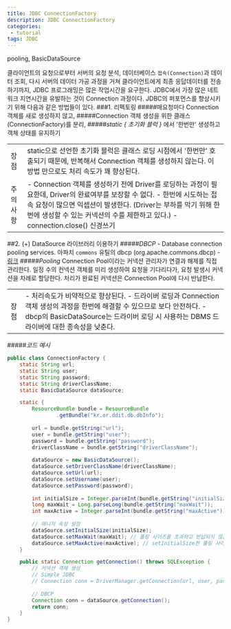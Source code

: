 ```yaml
---
title: JDBC ConnectionFactory
description: JDBC ConnectionFactory
categories:
 - tutorial
tags: JDBC
---
```



pooling, BasicDataSource


클라이언트의 요청으로부터 서버의 요청 분석, 데이터베이스 `접속(Connection)`과 데이터 조회, 다시 서버의 데이터 가공 과정을 거쳐 클라이언트에게 최종 응답데이터를 전송하기까지, JDBC 프로그래밍은 많은 작업시간을 요구한다.
JDBC에서 가장 많은 네트워크 지연시간을 유발하는 것이 Connection 과정이다.
JDBC의 퍼포먼스를 향상시키기 위해 다음과 같은 방법들이 있다.
###1. 리펙토링
#####매요청마다 Connection 객체를 새로 생성하지 않고,
#####Connection 객체 생성을 위한 클래스(ConnectionFactory)를 분리,
#####*static { 초기화 블럭 }* 에서 '한번만' 생성하고 객체 상태를 유지하기
<table>
	<tr>
    	<td>장점</td>
        <td>static으로 선언한 초기화 블럭은 클래스 로딩 시점에서 '한번만' 호출되기 때문에, 반복해서 Connection 객체를 생성하지 않는다. 이 방법 만으로도 처리 속도가 꽤 향상된다.</td>
    </tr>
    <tr>
    	<td>주의사항</td>
        <td>- Connection 객체를 생성하기 전에 Driver를 로딩하는 과정이 필요한데, Driver의 완료여부를 보장할 수 없다.
        - 한번에 시도하는 접속 요청이 많으면 익셉션이 발생한다. 
        (Driver는 부하를 막기 위해 한번에 생성할 수 있는 커넥션의 수를 제한하고 있다.)
        - connection.close() 신경쓰기
        </td>
    </tr>
</table>

##2. (+) DataSource 라이브러리 이용하기
#####*DBCP* -  Database connection pooling services. 
아파치 `commons` 유틸의 dbcp (org.apache.commons.dbcp) - [링크](http://commons.apache.org/)
#####*Pooling*
Connection Pool이라는 커넥션 관리자가 연결과 해제를 직접 관리한다. 일정 수의 컨넥션 객체를 미리 생성하여 요청을 기다리다가, 요청 발생시 커넥션을 차례로 할당한다. 처리가 완료된 커넥션은 Connection Pool에 다시 반납한다.
<table>
	<tr>
    	<td>장점</td>
        <td>- 처리속도가 비약적으로 향상된다.
        - 드라이버 로딩과 Connection 객체 생성의 과정을 한번에 해결할 수 있으므로 보다 안전하다.
        - dbcp의 BasicDataSource는 드라이버 로딩 시 사용하는 DBMS 드라이버에 대한 종속성을 낮춘다.</td>
    </tr>
</table>

#####*코드 예시*
```java
public class ConnectionFactory {
	static String url;
	static String user;
	static String password;
	static String driverClassName;
	static BasicDataSource dataSource;

	static {
		ResourceBundle bundle = ResourceBundle
				.getBundle("kr.or.ddit.db.dbInfo");
		
		url = bundle.getString("url");
		user = bundle.getString("user");
		password = bundle.getString("password");
		driverClassName = bundle.getString("driverClassName");
		
		dataSource = new BasicDataSource();
		dataSource.setDriverClassName(driverClassName);
		dataSource.setUrl(url);
		dataSource.setUsername(user);
		dataSource.setPassword(password);
		
		int initialSize = Integer.parseInt(bundle.getString("initialSize"));
		long maxWait = Long.parseLong(bundle.getString("maxWait")); 
		int maxActive = Integer.parseInt(bundle.getString("maxActive")); 
		
        // 매니저 속성 설정
		dataSource.setInitialSize(initialSize);
		dataSource.setMaxWait(maxWait); // 풀링 사이즈를 초과하고 반납되지 않은 경우 대기시간
		dataSource.setMaxActive(maxActive); // setInitialSize한 풀링 사이즈를 초과하여 최대 수용가능한 풀
	}

	public static Connection getConnection() throws SQLException {
		// 커넥션 객체 생성
		// Simple JDBC
		// Connection conn = DriverManager.getConnection(url, user, password);
        
		// DBCP
		Connection conn = dataSource.getConnection();
		return conn;
	}
}
```
